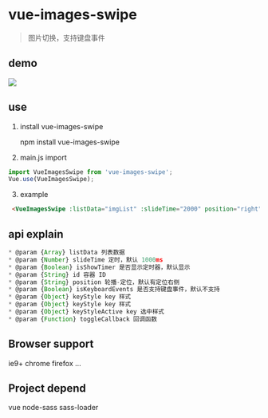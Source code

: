 # vue-images-swipe

> 图片切换，支持键盘事件

## demo

![](./example/demo.gif)

## use

1. install vue-images-swipe

   npm install vue-images-swipe

2. main.js import

```main.js
import VueImagesSwipe from 'vue-images-swipe';
Vue.use(VueImagesSwipe);
```

3. example

```html
 <VueImagesSwipe :listData="imgList" :slideTime="2000" position="right" :keyStyleActive="{'font-size':'20px'}" @toggleCallback="_toggleCallback"></VueImagesSwipe>
```

## api explain

```js
* @param {Array} listData 列表数据
* @param {Number} slideTime 定时，默认 1000ms
* @param {Boolean} isShowTimer 是否显示定时器，默认显示
* @param {String} id 容器 ID
* @param {String} position 轮播-定位，默认有定位右侧
* @param {Boolean} isKeyboardEvents 是否支持键盘事件，默认不支持
* @param {Object} keyStyle key 样式
* @param {Object} keyStyle key 样式
* @param {Object} keyStyleActive key 选中样式
* @param {Function} toggleCallback 回调函数
```

## Browser support

ie9+ chrome firefox ...

## Project depend

vue node-sass sass-loader
